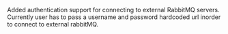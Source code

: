 Added authentication support for connecting to external RabbitMQ servers.
Currently user has to pass a username and password hardcoded url inorder to connect to external rabbitMQ.
